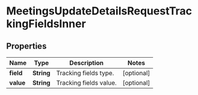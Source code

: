 

# MeetingsUpdateDetailsRequestTrackingFieldsInner


## Properties

| Name | Type | Description | Notes |
|------------ | ------------- | ------------- | -------------|
|**field** | **String** | Tracking fields type. |  [optional] |
|**value** | **String** | Tracking fields value. |  [optional] |



